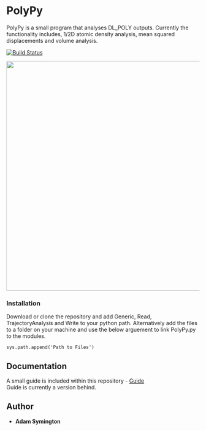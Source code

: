 # PolyPy

PolyPy is a small program that analyses DL_POLY outputs. Currently the functionality includes, 1/2D atomic density analysis, mean squared displacements and volume analysis. 
  
[![Build Status](https://travis-ci.org/symmy596/PolyPy.svg?branch=master)](https://travis-ci.org/symmy596/PolyPy)

<p align="center">
  <img width="920" height="600" src="https://github.com/symmy596/PolyPy/blob/master/Plots/Pic.png">
</p>


### Installation

Download or clone the repository and add Generic, Read, TrajectoryAnalysis and Write to your python path. Alternatively add the files to a folder on your machine and use the below arguement to link PolyPy.py to the modules.

```
sys.path.append('Path to Files')
```

## Documentation  
  
A small guide is included within this repository - [Guide](https://github.com/symmy596/PolyPy/blob/master/Guide.md)  
Guide is currently a version behind.

## Author
 * **Adam Symington** 
